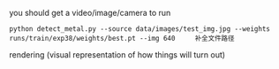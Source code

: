 you should get a video/image/camera to run
```shell
python detect_metal.py --source data/images/test_img.jpg --weights runs/train/exp38/weights/best.pt --img 640     补全文件路径
```

rendering (visual representation of how things will turn out)

